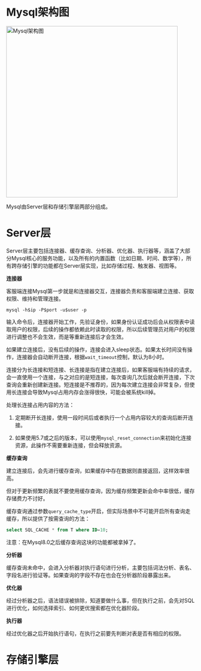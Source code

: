 # Mysql架构图

<img title="" src="file:///Users/kx/workspace/Notes/mysql/images/Mysql架构图.png" alt="Mysql架构图" width="458">

Mysql由Server层和存储引擎层两部分组成。

# Server层

Server层主要包括连接器、缓存查询、分析器、优化器、执行器等，涵盖了大部分Mysql核心的服务功能，以及所有的内置函数（比如日期、时间、数学等），所有跨存储引擎的功能都在Server层实现，比如存储过程、触发器、视图等。

**连接器**

客服端连接Mysql第一步就是和连接器交互，连接器负责和客服端建立连接、获取权限、维持和管理连接。

```shell
mysql -h$ip -P$port -u$user -p
```

输入命令后，连接器开始工作，先验证身份，如果身份认证成功后会从权限表中读取用户的权限，后续的操作都依赖此时读取的权限，所以后续管理员对用户的权限进行调整也不会生效，而是等重新连接后才会生效。

如果建立连接后，没有后续的操作，连接会进入sleep状态。如果太长时间没有操作，连接器会自动断开连接，根据`wait_timeout`控制，默认为8小时。

连接分为长连接和短连接、长连接是指在建立连接后，如果客服端有持续的请求，会一直使用一个连接，与之对应的是短连接，每次查询几次后就会断开连接，下次查询会重新创建新连接。短连接是不推荐的，因为每次建立连接会非常复杂，但使用长连接会导致Mysql占用内存会涨得很快，可能会被系统kill掉。

处理长连接占用内容的方法：

1. 定期断开长连接，使用一段时间后或者执行一个占用内容较大的查询后断开连接。

2. 如果使用5.7或之后的版本，可以使用`mysql_reset_connection`来初始化连接资源，此操作不需要重新连接，但会释放资源。

**缓存查询**

建立连接后，会先进行缓存查询，如果缓存中存在数据则直接返回，这样效率很高。

但对于更新频繁的表就不要使用缓存查询，因为缓存频繁更新会命中率很低，缓存存储费力不讨好。

缓存查询通过参数`query_cache_type`开启，但实际场景中不可能开启所有查询走缓存，所以提供了按需查询的方法：

```sql
select SQL_CACHE * from T where ID=10;
```

注意：在Mysql8.0之后缓存查询这块的功能都被拿掉了。

**分析器**

缓存查询未命中，会进入分析器对执行语句进行分析，主要包括词法分析、表名、字段名进行验证等。如果查询的字段不存在也会在分析器阶段暴露出来。

**优化器**

经过分析器之后，语法错误被排除，知道要做什么事，但在执行之前，会先对SQL进行优化，如何选择索引、如何更优搜索都在优化器阶段。

**执行器**

经过优化器之后开始执行语句，在执行之前要先判断对表是否有相应的权限。

# 存储引擎层
